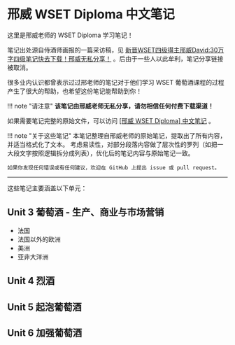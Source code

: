 # 邢威 WSET Diploma 中文笔记

这里是邢威老师的 WSET Diploma 学习笔记！

笔记出处源自侍酒师画报的一篇采访稿，见 [新晋WSET四级得主邢威David:30万字四级笔记快去下载！邢威无私分享！](https://www.sohu.com/a/134264043_185672) 。后由于一些人以此牟利，笔记分享链接被取消。

很多业内认识都曾表示过过邢老师的笔记对于他们学习 WSET 葡萄酒课程的过程产生了很大的帮助，也希望这份笔记能帮助到你！

!!! note "请注意"
    **该笔记由邢威老师无私分享，请勿相信任何付费下载渠道！**

如果需要笔记完整的原始文件，可以访问 [[邢威 WSET Diploma] 中文笔记](https://github.com/Aithosa/xingwei-wset-diploma-notes/tree/main/original) 。

!!! note "关于这些笔记"
    本笔记整理自邢威老师的原始笔记，提取出了所有内容，并适当格式化了文本。
    考虑易读性，对部分段落内容做了层次性的罗列（如把一大段文字按照逻辑拆分成列表），优化后的笔记内容与原始笔记一致。

    如果你发现任何错误或有任何建议，欢迎在 GitHub 上提出 issue 或 pull request。

---

这些笔记主要涵盖以下单元：

## Unit 3 葡萄酒 - 生产、商业与市场营销

- 法国
- 法国以外的欧洲
- 美洲
- 亚非大洋洲

## Unit 4 烈酒

## Unit 5 起泡葡萄酒

## Unit 6 加强葡萄酒


